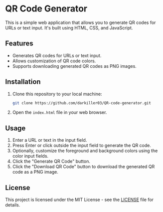 # QR Code Generator

This is a simple web application that allows you to generate QR codes for URLs or text input. It's built using HTML, CSS, and JavaScript.

## Features

- Generates QR codes for URLs or text input.
- Allows customization of QR code colors.
- Supports downloading generated QR codes as PNG images.

## Installation

1. Clone this repository to your local machine:
    ```bash
    git clone https://github.com/darkiller03/QR-code-generator.git
    ```

2. Open the `index.html` file in your web browser.

## Usage

1. Enter a URL or text in the input field.
2. Press Enter or click outside the input field to generate the QR code.
3. Optionally, customize the foreground and background colors using the color input fields.
4. Click the "Generate QR Code" button.
5. Click the "Download QR Code" button to download the generated QR code as a PNG image.

## License

This project is licensed under the MIT License - see the [LICENSE](LICENSE) file for details.
